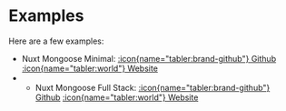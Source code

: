 # Examples

Here are a few examples:

- Nuxt Mongoose Minimal: [:icon{name="tabler:brand-github"} Github](https://github.com/arashsheyda/nuxt-mongoose-minimal) [:icon{name="tabler:world"} Website](https://nuxt-mongoose-minimal.vercel.app/)
- - Nuxt Mongoose Full Stack: [:icon{name="tabler:brand-github"} Github](https://github.com/arashsheyda/nuxt-fullstack) [:icon{name="tabler:world"} Website](https://nuxt-fullstack-mongo.vercel.app/)
